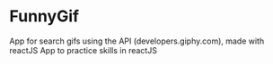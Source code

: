# FunnyGif
App for search gifs using the API (developers.giphy.com), made with reactJS
App to practice skills in reactJS
